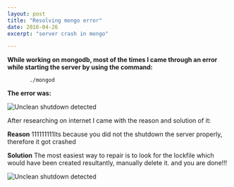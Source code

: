 ```yaml
---
layout: post
title: "Resolving mongo error"
date: 2016-04-26
excerpt: "server crash in mongo"

---
```



**While working on mongodb, most of the times I came through an error while starting the server by using the command:**
           
           ./mongod


**The error was:**
   
![Unclean shutdown detected](//lailashaikh.github.io/assets/img/MongoError1.PNG)

After researching on internet I came with the reason and solution of it:

**Reason**
111111111Its because you did not the shutdown the server properly, therefore it got crashed

**Solution**
The most easiest way to repair is to look for the lockfile which would have been created resultantly, manually delete it. 
and you are done!!!

![Unclean shutdown detected](//lailashaikh.github.io/assets/img/lockFile.PNG)


